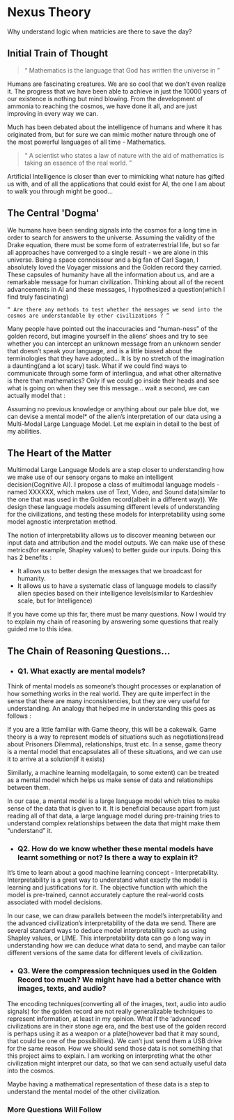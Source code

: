 # Nexus Theory
Why understand logic when matricies are there to save the day?

## Initial Train of Thought 
> “ Mathematics is the language that God has written the universe in ”

Humans are fascinating creatures. We are so cool that we don’t even realize it. The progress that we have been able to achieve in just the 10000 years of our existence is nothing but mind blowing. From the development of ammonia to reaching the cosmos, we have done it all, and are just improving in every way we can. 

Much has been debated about the intelligence of humans and where it has originated from, but for sure we can mimic mother nature through one of the most powerful languages of all time - Mathematics. 

>	“ A scientist who states a law of nature with the aid of mathematics is taking an essence of the real world. ”

Artificial Intelligence is closer than ever to mimicking what nature has gifted us with, and of all the applications that could exist for AI, the one I am about to walk you through might be good…

## The Central 'Dogma'

We humans have been sending signals into the cosmos for a long time in order to search for answers to the universe. Assuming the validity of the Drake equation, there must be some form of extraterrestrial life, but so far all approaches have converged to a single result - we are alone in this universe. Being a space connoisseur and a big fan of Carl Sagan, I absolutely loved the Voyager missions and the Golden record they carried. These capsules of humanity have all the information about us, and are a remarkable message for human civilization. Thinking about all of the recent advancements in AI and these messages, I hypothesized a question(which I find truly fascinating)

```
“ Are there any methods to test whether the messages we send into the cosmos are understandable by other civilizations ? ”
```

Many people have pointed out the inaccuracies and “human-ness” of the golden record, but imagine yourself in the aliens’ shoes and try to see whether you can intercept an unknown message from an unknown sender that doesn’t speak your language, and is a little biased about the terminologies that they have adopted… It is by no stretch of the imagination a daunting(and a lot scary) task. What if we could find ways to communicate through some form of interlingua, and what other alternative is there than mathematics? Only if we could go inside their heads and see what is going on when they see this message… wait a second, we can actually model that : 

Assuming no previous knowledge or anything about our pale blue dot, we can devise a mental model* of the alien’s interpretation of our data using a Multi-Modal Large Language Model. Let me explain in detail to the best of my abilities. 

## The Heart of the Matter

Multimodal Large Language Models are a step closer to understanding how we make use of our sensory organs to make an intelligent decision(Cognitive AI). I propose a class of multimodal language models - named XXXXXX, which makes use of Text, Video, and Sound data(similar to the one that was used in the Golden record(albeit in a different way)). We design these language models assuming different levels of understanding for the civilizations, and testing these models for interpretability using some model agnostic interpretation method.

The notion of interpretability allows us to discover meaning between our input data and attribution and the model outputs. We can make use of these metrics(for example, Shapley values) to better guide our inputs. Doing this has 2 benefits : 

- It allows us to better design the messages that we broadcast for humanity.
- It allows us to have a systematic class of language models to classify alien species based on their intelligence levels(similar to Kardeshiev scale, but for Intelligence)
   
If you have come up this far, there must be many questions. Now I would try to explain my chain of reasoning by answering some questions that really guided me to this idea.

## The Chain of Reasoning Questions...

- ### Q1. What exactly are mental models?
Think of mental models as someone’s thought processes or explanation of how something works in the real world. They are quite imperfect in the sense that there are many inconsistencies, but they are very useful for understanding. An analogy that helped me in understanding this goes as follows : 

If you are a little familiar with Game theory, this will be a cakewalk. Game theory is a way to represent models of situations such as negotiations(read about Prisoners Dilemma), relationships, trust etc. In a sense, game theory is a mental model that encapsulates all of these situations, and we can use it to arrive at a solution(if it exists)

Similarly, a machine learning model(again, to some extent) can be treated as a mental model which helps us make sense of data and relationships between them. 

In our case, a mental model is a large language model which tries to make sense of the data that is given to it. It is beneficial because apart from just reading all of that data, a large language model during pre-training tries to understand complex relationships between the data that might make them “understand” it.

- ### Q2. How do we know whether these mental models have learnt something or not? Is there a way to explain it?
It’s time to learn about a good machine learning concept - Interpretability. Interpretability is a great way to understand what exactly the model is learning and justifications for it. The objective function with which the model is pre-trained, cannot accurately capture the real-world costs associated with model decisions.

In our case, we can draw parallels between the model’s interpretability and the advanced civilization’s interpretability of the data we send. There are several standard ways to deduce model interpretability such as  using Shapley values, or LIME. This interpretability data can go a long way in understanding how we can deduce what data to send, and maybe can tailor different versions of the same data for different levels of civilization.   

- ### Q3. Were the compression techniques used in the Golden Record too much? We might have had a better chance with images, texts, and audio?
The encoding techniques(converting all of the images, text, audio into audio signals) for the golden record are not really generalizable techniques to represent information, at least in my opinion. What if the ‘advanced’ civilizations are in their stone age era, and the best use of the golden record is perhaps using it as a weapon or a plate(however bad that it may sound, that could be one of the possibilities). We can’t just send them a USB drive for the same reason. How we should send those data is not something that this project aims to explain. I am working on interpreting what the other civilization might interpret our data, so that we can send actually useful data into the cosmos. 

Maybe having a mathematical representation of these data is a step to understand the mental model of the other civilization.

### More Questions Will Follow
